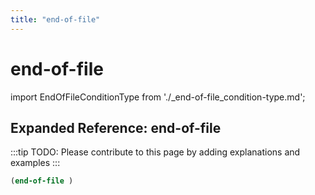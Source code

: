 ```yaml
---
title: "end-of-file"
---
```


# end-of-file

import EndOfFileConditionType from './_end-of-file_condition-type.md';

<EndOfFileConditionType />

## Expanded Reference: end-of-file

:::tip
TODO: Please contribute to this page by adding explanations and examples
:::

```lisp
(end-of-file )
```
